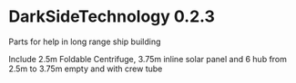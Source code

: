 # DarkSideTechnology 0.2.3
Parts for help in long range ship building

Include 2.5m Foldable Centrifuge, 3.75m inline solar panel and 6 hub from 2.5m to 3.75m empty and with crew tube
